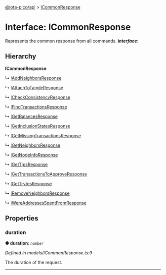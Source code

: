 [@iota-pico/api](../README.md) > [ICommonResponse](../interfaces/icommonresponse.md)



# Interface: ICommonResponse


Represents the common response from all commands.
*__interface__*: 


## Hierarchy

**ICommonResponse**

↳  [IAddNeighborsResponse](iaddneighborsresponse.md)




↳  [IAttachToTangleResponse](iattachtotangleresponse.md)




↳  [ICheckConsistencyResponse](icheckconsistencyresponse.md)




↳  [IFindTransactionsResponse](ifindtransactionsresponse.md)




↳  [IGetBalancesResponse](igetbalancesresponse.md)




↳  [IGetInclusionStatesResponse](igetinclusionstatesresponse.md)




↳  [IGetMissingTransactionsResponse](igetmissingtransactionsresponse.md)




↳  [IGetNeighborsResponse](igetneighborsresponse.md)




↳  [IGetNodeInfoResponse](igetnodeinforesponse.md)




↳  [IGetTipsResponse](igettipsresponse.md)




↳  [IGetTransactionsToApproveResponse](igettransactionstoapproveresponse.md)




↳  [IGetTrytesResponse](igettrytesresponse.md)




↳  [IRemoveNeighborsResponse](iremoveneighborsresponse.md)




↳  [IWereAddressesSpentFromResponse](iwereaddressesspentfromresponse.md)









## Properties
<a id="duration"></a>

###  duration

**●  duration**:  *`number`* 

*Defined in models/ICommonResponse.ts:9*



The duration of the request.




___



